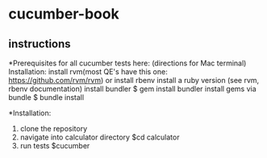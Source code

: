 # cucumber-book
## instructions

*Prerequisites for all cucumber tests here: (directions for Mac terminal)
Installation:
install rvm(most QE's have this one: https://github.com/rvm/rvm) or install rbenv
install a ruby version (see rvm, rbenv documentation)
install bundler
$ gem install bundler
install gems via bundle
$ bundle install

*Installation:
1.  clone the repository
2.  navigate into calculator directory
 $cd calculator
3. run tests
 $cucumber
